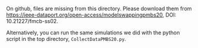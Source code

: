 On github, files are missing from this directory. Please download them from https://ieee-dataport.org/open-access/modelswappingpmbs20, DOI: 10.21227/fmcb-ss02. 

Alternatively, you can run the same simulations we did with the python script in the top directory, `CollectDataPMBS20.py`.


